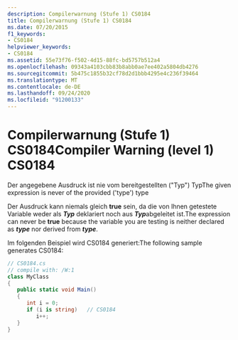 ```yaml
---
description: Compilerwarnung (Stufe 1) CS0184
title: Compilerwarnung (Stufe 1) CS0184
ms.date: 07/20/2015
f1_keywords:
- CS0184
helpviewer_keywords:
- CS0184
ms.assetid: 55e73f76-f502-4d15-88fc-bd5757b512a4
ms.openlocfilehash: 09343a4103cbb83b8abb0ae7ee402a5804db4276
ms.sourcegitcommit: 5b475c1855b32cf78d2d1bbb4295e4c236f39464
ms.translationtype: MT
ms.contentlocale: de-DE
ms.lasthandoff: 09/24/2020
ms.locfileid: "91200133"
---
```

# <a name="compiler-warning-level-1-cs0184"></a><span data-ttu-id="af465-103">Compilerwarnung (Stufe 1) CS0184</span><span class="sxs-lookup"><span data-stu-id="af465-103">Compiler Warning (level 1) CS0184</span></span>

<span data-ttu-id="af465-104">Der angegebene Ausdruck ist nie vom bereitgestellten ("Typ") Typ</span><span class="sxs-lookup"><span data-stu-id="af465-104">The given expression is never of the provided ('type') type</span></span>  
  
 <span data-ttu-id="af465-105">Der Ausdruck kann niemals gleich **true** sein, da die von Ihnen getestete Variable weder als ***Typ*** deklariert noch aus ***Typ***abgeleitet ist.</span><span class="sxs-lookup"><span data-stu-id="af465-105">The expression can never be **true** because the variable you are testing is neither declared as ***type*** nor derived from ***type***.</span></span>  
  
 <span data-ttu-id="af465-106">Im folgenden Beispiel wird CS0184 generiert:</span><span class="sxs-lookup"><span data-stu-id="af465-106">The following sample generates CS0184:</span></span>  
  
```csharp  
// CS0184.cs  
// compile with: /W:1  
class MyClass  
{  
   public static void Main()  
   {  
      int i = 0;  
      if (i is string)   // CS0184  
         i++;  
   }  
}  
```
